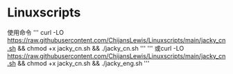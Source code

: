 # Linuxscripts

使用命令
'''
curl -LO https://raw.githubusercontent.com/ChijansLewis/Linuxscripts/main/jacky_cn.sh && chmod +x jacky_cn.sh && ./jacky_cn.sh
'''
'''
或curl -LO https://raw.githubusercontent.com/ChijansLewis/Linuxscripts/main/jacky_cn.sh && chmod +x jacky_cn.sh && ./jacky_eng.sh
'''

